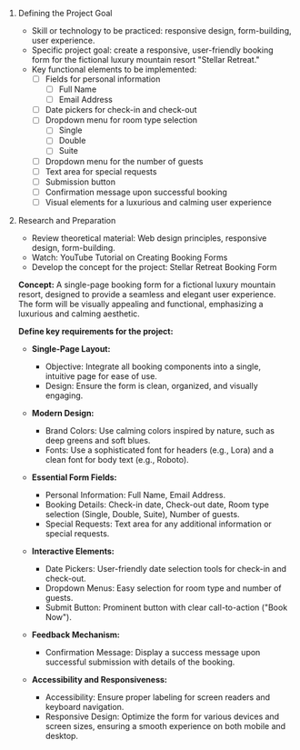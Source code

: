 1. Defining the Project Goal
   - Skill or technology to be practiced: responsive design, form-building, user experience.
   - Specific project goal: create a responsive, user-friendly booking form for the fictional luxury mountain resort "Stellar Retreat."
   - Key functional elements to be implemented:
     - [ ] Fields for personal information
       - [ ] Full Name
       - [ ] Email Address
     - [ ] Date pickers for check-in and check-out
     - [ ] Dropdown menu for room type selection
       - [ ] Single
       - [ ] Double
       - [ ] Suite
     - [ ] Dropdown menu for the number of guests
     - [ ] Text area for special requests
     - [ ] Submission button
     - [ ] Confirmation message upon successful booking
     - [ ] Visual elements for a luxurious and calming user experience
2. Research and Preparation
   - Review theoretical material: Web design principles, responsive design, form-building.
   - Watch: YouTube Tutorial on Creating Booking Forms
   - Develop the concept for the project: Stellar Retreat Booking Form

   **Concept:** A single-page booking form for a fictional luxury mountain resort, designed to provide a seamless and elegant user experience. The form will be visually appealing and functional, emphasizing a luxurious and calming aesthetic.

   **Define key requirements for the project:**

   - **Single-Page Layout:**
     - Objective: Integrate all booking components into a single, intuitive page for ease of use.
     - Design: Ensure the form is clean, organized, and visually engaging.

   - **Modern Design:**
     - Brand Colors: Use calming colors inspired by nature, such as deep greens and soft blues.
     - Fonts: Use a sophisticated font for headers (e.g., Lora) and a clean font for body text (e.g., Roboto).

   - **Essential Form Fields:**
     - Personal Information: Full Name, Email Address.
     - Booking Details: Check-in date, Check-out date, Room type selection (Single, Double, Suite), Number of guests.
     - Special Requests: Text area for any additional information or special requests.

   - **Interactive Elements:**
     - Date Pickers: User-friendly date selection tools for check-in and check-out.
     - Dropdown Menus: Easy selection for room type and number of guests.
     - Submit Button: Prominent button with clear call-to-action ("Book Now").

   - **Feedback Mechanism:**
     - Confirmation Message: Display a success message upon successful submission with details of the booking.

   - **Accessibility and Responsiveness:**
     - Accessibility: Ensure proper labeling for screen readers and keyboard navigation.
     - Responsive Design: Optimize the form for various devices and screen sizes, ensuring a smooth experience on both mobile and desktop.

